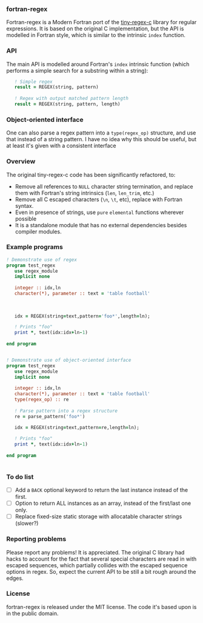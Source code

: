 ### fortran-regex

Fortran-regex is a Modern Fortran port of the [tiny-regex-c](https://github.com/kokke/tiny-regex-c) library for regular expressions. It is based on the original C implementation, but the API is modelled in Fortran style, which is similar to the intrinsic `index` function. 

### API

The main API is modelled around Fortran's `index` intrinsic function (which performs a simple search for a substring within a string): 

```fortran
   ! Simple regex
   result = REGEX(string, pattern)
   
   ! Regex with output matched pattern length
   result = REGEX(string, pattern, length)
```

### Object-oriented interface

One can also parse a regex pattern into a `type(regex_op)` structure, and use that instead of a string pattern. I have no idea why this should be useful, but at least it's given with a consistent interface

### Overview

The original tiny-regex-c code has been significantly refactored, to:

* Remove all references to `NULL` character string termination, and replace them with Fortran's string intrinsics (`len`, `len_trim`, etc.)
* Remove all C escaped characters (`\n`, `\t`, etc), replace with Fortran syntax.
* Even in presence of strings, use `pure` `elemental` functions wherever possible
* It is a standalone module that has no external dependencies besides compiler modules.

### Example programs

```fortran
! Demonstrate use of regex
program test_regex
   use regex_module
   implicit none
   
   integer :: idx,ln
   character(*), parameter :: text = 'table football'
   
   
   
   idx = REGEX(string=text,pattern='foo*',length=ln);

   ! Prints "foo"
   print *, text(idx:idx+ln-1)
   
end program
```


```fortran

! Demonstrate use of object-oriented interface
program test_regex
   use regex_module
   implicit none
   
   integer :: idx,ln
   character(*), parameter :: text = 'table football'
   type(regex_op) :: re
   
   ! Parse pattern into a regex structure
   re = parse_pattern('foo*')
   
   idx = REGEX(string=text,pattern=re,length=ln);

   ! Prints "foo"
   print *, text(idx:idx+ln-1)
   
end program
   
```

### To do list

 - [ ] Add a `BACK` optional keyword to return the last instance instead of the first.
 - [ ] Option to return ALL instances as an array, instead of the first/last one only.
 - [ ] Replace fixed-size static storage with allocatable character strings (slower?)
 
### Reporting problems

Please report any problems! It is appreciated. The original C library had hacks to account for the fact that several special characters are read in with escaped sequences, which partially collides with the escaped sequence options in regex. So, expect the current API to be still a bit rough around the edges.

### License

fortran-regex is released under the MIT license. The code it's based upon is in the public domain.
